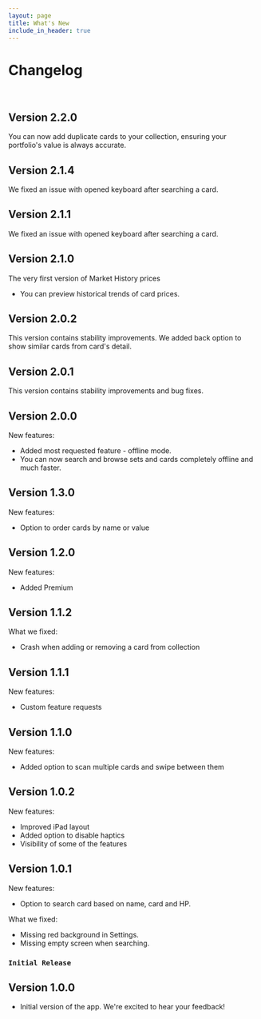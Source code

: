```yaml
---
layout: page
title: What's New
include_in_header: true
---
```


# Changelog
<br>

## Version 2.2.0
You can now add duplicate cards to your collection, ensuring your portfolio's value is always accurate.

## Version 2.1.4
We fixed an issue with opened keyboard after searching a card.

## Version 2.1.1
We fixed an issue with opened keyboard after searching a card.

## Version 2.1.0
The very first version of Market History prices
- You can preview historical trends of card prices. 

## Version 2.0.2
This version contains stability improvements. We added back option to show similar cards from card's detail.

## Version 2.0.1
This version contains stability improvements and bug fixes.

## Version 2.0.0
New features:
- Added most requested feature - offline mode.
- You can now search and browse sets and cards completely offline and much faster.

## Version 1.3.0
New features:
- Option to order cards by name or value

## Version 1.2.0
New features:
- Added Premium 

## Version 1.1.2
What we fixed:
- Crash when adding or removing a card from collection

## Version 1.1.1
New features:
- Custom feature requests

## Version 1.1.0
New features:
- Added option to scan multiple cards and swipe between them

## Version 1.0.2
New features:
- Improved iPad layout
- Added option to disable haptics
- Visibility of some of the features

## Version 1.0.1
New features:
- Option to search card based on name, card and HP.

What we fixed:
- Missing red background in Settings.
- Missing empty screen when searching.

### `Initial Release`
## Version 1.0.0
- Initial version of the app. We're excited to hear your feedback!

<br>
